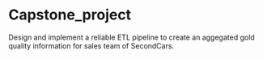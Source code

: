 # Capstone_project

Design and implement a reliable ETL pipeline  to create an aggegated gold quality information for sales team of SecondCars.
